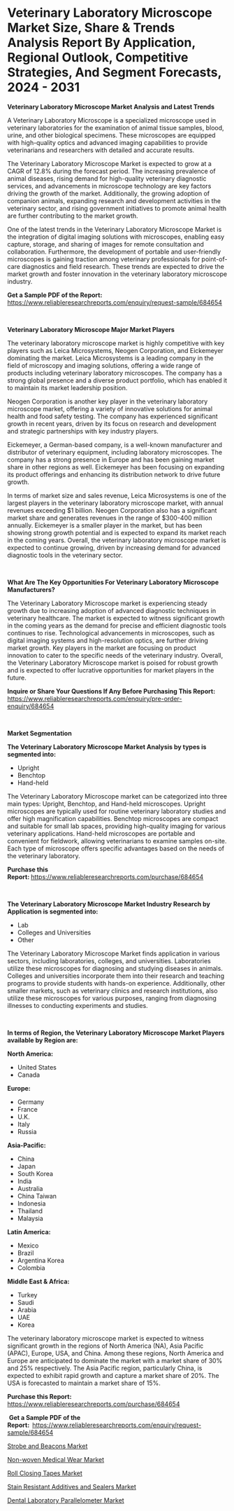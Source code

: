 <p><h1>Veterinary Laboratory Microscope Market Size, Share & Trends Analysis Report By Application, Regional Outlook, Competitive Strategies, And Segment Forecasts, 2024 - 2031</h1></p><p><strong>Veterinary Laboratory Microscope Market Analysis and Latest Trends</strong></p>
<p><p>A Veterinary Laboratory Microscope is a specialized microscope used in veterinary laboratories for the examination of animal tissue samples, blood, urine, and other biological specimens. These microscopes are equipped with high-quality optics and advanced imaging capabilities to provide veterinarians and researchers with detailed and accurate results.</p><p>The Veterinary Laboratory Microscope Market is expected to grow at a CAGR of 12.8% during the forecast period. The increasing prevalence of animal diseases, rising demand for high-quality veterinary diagnostic services, and advancements in microscope technology are key factors driving the growth of the market. Additionally, the growing adoption of companion animals, expanding research and development activities in the veterinary sector, and rising government initiatives to promote animal health are further contributing to the market growth.</p><p>One of the latest trends in the Veterinary Laboratory Microscope Market is the integration of digital imaging solutions with microscopes, enabling easy capture, storage, and sharing of images for remote consultation and collaboration. Furthermore, the development of portable and user-friendly microscopes is gaining traction among veterinary professionals for point-of-care diagnostics and field research. These trends are expected to drive the market growth and foster innovation in the veterinary laboratory microscope industry.</p></p>
<p><strong>Get a Sample PDF of the Report:&nbsp;</strong> <a href="https://www.reliableresearchreports.com/enquiry/request-sample/684654">https://www.reliableresearchreports.com/enquiry/request-sample/684654</a></p>
<p>&nbsp;</p>
<p><strong>Veterinary Laboratory Microscope Major Market Players</strong></p>
<p><p>The veterinary laboratory microscope market is highly competitive with key players such as Leica Microsystems, Neogen Corporation, and Eickemeyer dominating the market. Leica Microsystems is a leading company in the field of microscopy and imaging solutions, offering a wide range of products including veterinary laboratory microscopes. The company has a strong global presence and a diverse product portfolio, which has enabled it to maintain its market leadership position.</p><p>Neogen Corporation is another key player in the veterinary laboratory microscope market, offering a variety of innovative solutions for animal health and food safety testing. The company has experienced significant growth in recent years, driven by its focus on research and development and strategic partnerships with key industry players.</p><p>Eickemeyer, a German-based company, is a well-known manufacturer and distributor of veterinary equipment, including laboratory microscopes. The company has a strong presence in Europe and has been gaining market share in other regions as well. Eickemeyer has been focusing on expanding its product offerings and enhancing its distribution network to drive future growth.</p><p>In terms of market size and sales revenue, Leica Microsystems is one of the largest players in the veterinary laboratory microscope market, with annual revenues exceeding $1 billion. Neogen Corporation also has a significant market share and generates revenues in the range of $300-400 million annually. Eickemeyer is a smaller player in the market, but has been showing strong growth potential and is expected to expand its market reach in the coming years. Overall, the veterinary laboratory microscope market is expected to continue growing, driven by increasing demand for advanced diagnostic tools in the veterinary sector.</p></p>
<p>&nbsp;</p>
<p><strong>What Are The Key Opportunities For Veterinary Laboratory Microscope Manufacturers?</strong></p>
<p><p>The Veterinary Laboratory Microscope market is experiencing steady growth due to increasing adoption of advanced diagnostic techniques in veterinary healthcare. The market is expected to witness significant growth in the coming years as the demand for precise and efficient diagnostic tools continues to rise. Technological advancements in microscopes, such as digital imaging systems and high-resolution optics, are further driving market growth. Key players in the market are focusing on product innovation to cater to the specific needs of the veterinary industry. Overall, the Veterinary Laboratory Microscope market is poised for robust growth and is expected to offer lucrative opportunities for market players in the future.</p></p>
<p><strong>Inquire or Share Your Questions If Any Before Purchasing This Report:</strong> <a href="https://www.reliableresearchreports.com/enquiry/pre-order-enquiry/684654">https://www.reliableresearchreports.com/enquiry/pre-order-enquiry/684654</a></p>
<p>&nbsp;</p>
<p><strong>Market Segmentation</strong></p>
<p><strong>The Veterinary Laboratory Microscope Market Analysis by types is segmented into:</strong></p>
<p><ul><li>Upright</li><li>Benchtop</li><li>Hand-held</li></ul></p>
<p><p>The Veterinary Laboratory Microscope market can be categorized into three main types: Upright, Benchtop, and Hand-held microscopes. Upright microscopes are typically used for routine veterinary laboratory studies and offer high magnification capabilities. Benchtop microscopes are compact and suitable for small lab spaces, providing high-quality imaging for various veterinary applications. Hand-held microscopes are portable and convenient for fieldwork, allowing veterinarians to examine samples on-site. Each type of microscope offers specific advantages based on the needs of the veterinary laboratory.</p></p>
<p><strong>Purchase this Report:&nbsp;</strong><a href="https://www.reliableresearchreports.com/purchase/684654">https://www.reliableresearchreports.com/purchase/684654</a></p>
<p>&nbsp;</p>
<p><strong>The Veterinary Laboratory Microscope Market Industry Research by Application is segmented into:</strong></p>
<p><ul><li>Lab</li><li>Colleges and Universities</li><li>Other</li></ul></p>
<p><p>The Veterinary Laboratory Microscope Market finds application in various sectors, including laboratories, colleges, and universities. Laboratories utilize these microscopes for diagnosing and studying diseases in animals. Colleges and universities incorporate them into their research and teaching programs to provide students with hands-on experience. Additionally, other smaller markets, such as veterinary clinics and research institutions, also utilize these microscopes for various purposes, ranging from diagnosing illnesses to conducting experiments and studies.</p></p>
<p>&nbsp;</p>
<p><strong>In terms of Region, the Veterinary Laboratory Microscope Market Players available by Region are:</strong></p>
<p>
    <p> <strong> North America: </strong>
        <ul>
            <li>United States</li>
            <li>Canada</li>
        </ul>
        </p> 
    <p> <strong> Europe: </strong>
        <ul>
            <li>Germany</li>
            <li>France</li>
            <li>U.K.</li>
            <li>Italy</li>
            <li>Russia</li>
        </ul>
        </p> 
    <p> <strong> Asia-Pacific: </strong>
        <ul>
            <li>China</li>
            <li>Japan</li>
            <li>South Korea</li>
            <li>India</li>
            <li>Australia</li>
            <li>China Taiwan</li>
            <li>Indonesia</li>
            <li>Thailand</li>
            <li>Malaysia</li>
        </ul>
        </p> 
    <p> <strong> Latin America: </strong>
        <ul>
            <li>Mexico</li>
            <li>Brazil</li>
            <li>Argentina Korea</li>
            <li>Colombia</li>
        </ul>
        </p> 
    <p> <strong> Middle East & Africa: </strong>
        <ul>
            <li>Turkey</li>
            <li>Saudi</li>
            <li>Arabia</li>
            <li>UAE</li>
            <li>Korea</li>
        </ul>
    </p>
    </p>
<p><p>The veterinary laboratory microscope market is expected to witness significant growth in the regions of North America (NA), Asia Pacific (APAC), Europe, USA, and China. Among these regions, North America and Europe are anticipated to dominate the market with a market share of 30% and 25% respectively. The Asia Pacific region, particularly China, is expected to exhibit rapid growth and capture a market share of 20%. The USA is forecasted to maintain a market share of 15%.</p></p>
<p><strong>Purchase this Report: </strong><a href="https://www.reliableresearchreports.com/purchase/684654">https://www.reliableresearchreports.com/purchase/684654</a></p>
<p>&nbsp;<strong>Get a Sample PDF of the Report:&nbsp;&nbsp;</strong><a href="https://www.reliableresearchreports.com/enquiry/request-sample/684654">https://www.reliableresearchreports.com/enquiry/request-sample/684654</a></p>
<p><strong></strong></p>
<p><p><a href="https://view.publitas.com/reportprime-1/strobe-and-beacons-market-offer-valuable-insights-into-market-size-market-share-market-trends-and-projections-spanning-from-2024-to-2031/">Strobe and Beacons Market</a></p><p><a href="https://github.com/jodemen/Market-Research-Report-List-1/blob/main/non-woven-medical-wear-market.md">Non-woven Medical Wear Market</a></p><p><a href="https://sudsy-motorcycle-bbc.notion.site/Roll-Closing-Tapes-Market-Research-Report-Unlocks-Analysis-on-the-Market-Financial-Status-Market-Si-5bd0be6f7a214b708061f163839e2fc3">Roll Closing Tapes Market</a></p><p><a href="https://iodized-pantydraco-05c.notion.site/Stain-Resistant-Additives-and-Sealers-Market-Size-Focuses-on-Market-Dynamics-In-Depth-Analysis-and--bda0018820fc41d7b270884a63ecb5ee">Stain Resistant Additives and Sealers Market</a></p><p><a href="https://github.com/jj19131/Market-Research-Report-List-1/blob/main/dental-laboratory-parallelometer-market.md">Dental Laboratory Parallelometer Market</a></p></p>